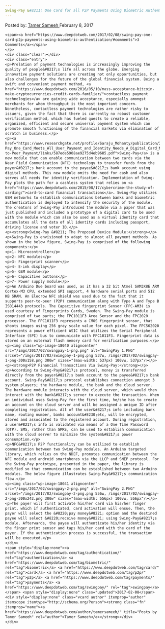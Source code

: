 ```yaml
---
Swing-Pay &#8211; One Card for all P2P Payments Using Biometric Authentication
---
```

<article class="post-listing post-18035 post type-post status-publish format-standard has-post-thumbnail hentry  tag-authentication tag-biometric tag-card tag-p2p tag-payments tag-swingpay">
    <div class="post-inner">
        <span>Posted by: <a href="https://www.deepdotweb.com/author/tamersameeh/" title="">Tamer Sameeh </a></span>
    <span>February 8, 2017</span>
    
    <span><a href="https://www.deepdotweb.com/2017/02/08/swing-pay-one-card-p2p-payments-using-biometric-authentication/#comments">3 Comments</a></span>
    </p>
    <div class="clear"></div>
    <div class="entry">
    <p>Prelation of payment technologies is increasingly improving the quality of people&#8217;s life all across the globe. Emerging innovative payment solutions are creating not only opportunities, but also challenges for the future of the global financial system. Being a swift and convenient payment method, <a href="https://www.deepdotweb.com/2016/05/10/mass-acceptance-bitcoin-make-cryptocurrencies-credit-cards-familiar/">contactless payment technologies</a> are gaining wide acceptance, especially amongst merchants for whom throughput is the most important concern. Nonetheless, contactless payment technologies are rather risky to issuers, given the fact that there is currently no robust customer verification method, which has fueled quests to create a reliable, organized, efficient and secure universal payment system which can promote smooth functioning of the financial markets via elimination of scratch in business.</p>
    <p><a href="https://www.researchgate.net/profile/Saraju_Mohanty/publication/312435242_Swing-Pay_One_Card_Meets_All_User_Payment_and_Identity_Needs_A_Digital_Card_Module_using_NFC_and_Biometric_Authentication_for_Peer-to-Peer_Payment/links/587ede5908ae9275d4eb9685.pdf">Swing-Pay</a> is a new module that can enable communication between two cards via the Near Field Communication (NFC) technology to transfer funds from the payer&#8217;s bank account to the payee&#8217;s bank account using digital methods. This new module omits the need for cash and also serves all needs for identity verification. Implementation of Swing-Pay plots the path for a cashless system that relies on <a href="https://www.deepdotweb.com/2015/08/17/cybercrime-the-study-of-carding/">card-to-card financial transactions</a>. Swing-Pay utilizes GSM networks to establish communications between banks and biometric authentication is deployed to intensify the security of the module. The creators of Swing-Pay introduced the module via a paper that was just published and included a prototype of a digital card to be used with the module which can also be used as a virtual identity card that accumulates all the data of all identity cards including passport, driving license and voter ID.</p>
    <p><strong>Swing-Pay &#8211; The Proposed Device Module:</strong></p>
    <p>Swing-Pay is envisioned to adapt to almost all payment methods. As shown in the below figure, Swing-Pay is comprised of the following components:</p>
    <p>1- Microcontroller</p>
    <p>2- NFC modules</p>
    <p>3- Fingerprint scanner</p>
    <p>4- E-ink display</p>
    <p>5- GSM module</p>
    <p>6- Capacitive buttons</p>
    <p>7- Power supply module</p>
    <p>An Arduino Due board was used, as it has a 32 bit Atmel SAM3X8E ARM Cortex-M3 CPU, extended SPI support, 4 hardware serial ports and 512 KB SRAM. An Elecrow NFC shield was used due to the fact that it supports peer-to-peer (P2P) communication along with Type A and Type B ISO14443 protocols. The Capacitive fingerprint Sensor (FPC-AM3) is used courtesy of Fingerprints Cards, Sweden. The Swing-Pay module is comprised of two parts; the FPC1011F3 Area Sensor and the FPC2020 processor. The FPC1011F3 represents a CMOS fingerprint sensor, that shoots images using 256 gray scale value for each pixel. The FPC562020 represents a power efficient ASIC that utilizes the Serial Peripheral Interface (SPI) bus to communicate with FPC1011F3. Fingerprint data is stored on an external flash memory card for verification purposes.</p>
    <p><img class="wp-image-18040 aligncenter" src="/imgs/2017/02/swingpay-1-png.png" alt="SwingPay 1.PNG" srcset="/imgs/2017/02/swingpay-1-png.png 537w, /imgs/2017/02/swingpay-1-png-300x158.png 300w" sizes="(max-width: 537px) 100vw, 537px"/></p>
    <p><strong>P2P Financial Transactions Via Swing-Pay:</strong></p>
    <p>According to Swing-Pay&#8217;s protocol, money is transferred directly from the payer&#8217;s bank account to the payee&#8217;s bank account. Swing-Pay&#8217;s protocol establishes connection amongst 3 system players; the hardware module, the bank and the cloud server. The hardware module interacts with the cloud server, which would then interact with the bank&#8217;s server to execute the transaction. When an individual uses Swing-Pay for the first time, he/she has to create an account on the cloud server and will be assigned a unique ID after completing registration. All of the user&#8217;s info including bank name, routing number, banks account&#8230;etc, will be encrypted, stored and associated to the registered account. During registration, a user&#8217;s info is validated via means of a One Time Password (OTP). SMS, rather than GPRS, can be used to establish communication with the cloud server to minimize the system&#8217;s power consumption.</p>
    <p>NFC&#8217;s P2P functionality can be utilized to establish communication between two Swing-Pay modules. An Arduino targeted library, which relies on the NDEF, promotes communication between the NFC module and android smartphones via the LLCP and SNEP protocol. For the Swing-Pay prototype, presented in the paper, the library is modified so that communication can be established between two Arduino modules. The below figure illustrates Swing-Pay&#8217;s communication flow.</p>
    <p><img class="wp-image-18041 aligncenter" src="/imgs/2017/02/swingpay-2-png.png" alt="SwingPay 2.PNG" srcset="/imgs/2017/02/swingpay-2-png.png 556w, /imgs/2017/02/swingpay-2-png-300x242.png 300w" sizes="(max-width: 556px) 100vw, 556px"/></p>
    <p>The payer will first activate his/her card via his/her finger print, which if authenticated, card activation will ensue. Then, the payer will select the &#8220;pay money&#8221; option and the destined payee will select &#8220;receive money&#8221; using Swing-Pay&#8217;s module. Afterwards, the payee will authenticate his/her identity via the finger print sensor and taps his/her card with the card of the payer. If the authentication process is successful, the transaction will be executed.</p>
    </div>
    <span style="display:none"><a href="https://www.deepdotweb.com/tag/authentication/" rel="tag">authentication</a> <a href="https://www.deepdotweb.com/tag/biometric/" rel="tag">biometric</a> <a href="https://www.deepdotweb.com/tag/card/" rel="tag">card</a> <a href="https://www.deepdotweb.com/tag/p2p/" rel="tag">p2p</a> <a href="https://www.deepdotweb.com/tag/payments/" rel="tag">payments</a> <a href="https://www.deepdotweb.com/tag/swingpay/" rel="tag">swingpay</a></span> <span style="display:none" class="updated">2017-02-08</span>
    <div style="display:none" class="vcard author" itemprop="author" itemscope itemtype="http://schema.org/Person"><strong class="fn" itemprop="name"><a href="https://www.deepdotweb.com/author/tamersameeh/" title="Posts by Tamer Sameeh" rel="author">Tamer Sameeh</a></strong></div>
    </div>
</article>

